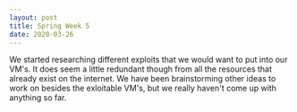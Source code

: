```yaml
---
layout: post
title: Spring Week 5
date: 2020-03-26
---
```

We started researching different exploits that we would want to put into our VM's. It does seem a little redundant though from all the resources that already exist on the internet. We have been brainstorming other ideas to work on besides the exloitable VM's, but we really haven't come up with anything so far.